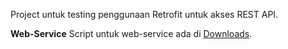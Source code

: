 Project untuk testing penggunaan Retrofit untuk akses REST API.

**Web-Service**
Script untuk web-service ada di [Downloads](https://bitbucket.org/heapify/test-rest-api-retrofit/downloads).